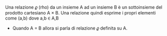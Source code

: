 Una relazione $\varrho$ (rho) da un insieme A ad un insieme B è un sottoinsieme del prodotto cartesiano 
A $\times$ B.
Una relazione quindi esprime i propri elementi come (a,b) dove a,b $\in$ A,B

- Quando A = B allora si parla di relazione $\varrho$ definita su A.

